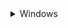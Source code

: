 <details> <summary>Windows</summary>  
<br>This is a step by step guide to 

#### Download GitHub repository:  

1) Download GitHub repository
([link](https://github.com/BDehapiot/ETH-ScopeM_CZITools/archive/refs/heads/main.zip)) 

2) Unzip folder to a known location (e.g. `C:\Users\YourUsername\Desktop`)

#### Install Mambaforge:  

3) Download Mambaforge installer for Windows
([link](https://github.com/conda-forge/miniforge/releases/latest/download/Miniforge3-Windows-x86_64.exe))  

4) Run the downloaded `.exe` file and select the following options:    
    - create start menu shortcuts  
    - add Miniforge3 to PATH environment variable  

#### Setup Mamba/Conda environment: 

5) Run `Miniforge Prompt` from start menu shortcuts (see `Miniforge3` folder)  
<br>The prompt should look like this:  
`(base) PS C:\Users\YourUsername>`
    ```bash
    (base) PS C:\Users\YourUsername>
    ```
    `(base)` at the beginning of the prompt means that you are in your base environment

6) Move to the downloaded GitHub repository using the `cd` command: 
    ```bash
    cd Desktop/{{ repo_name }}-main
    ```
    The prompt should change to reflect your current location:
    ```bash
    (base) PS C:\Users\YourUsername\Desktop\{{ repo_name }}-main>
    ```

7) Create a new Mamba/Conda environment: 
    ```bash
    mamba env create -f environment.yml
    ```

8) Activate the newly created environment:
    ```bash
    mamba activate {{ env_name }}
    ```

    The prompt should now start with `({{ env_name }})`
    ```bash
    ({{ env_name }}) PS C:\Users\YourUsername\Desktop\{{ repo_name }}-main>
    ```

#### Setup Spyder IDE: 

<hr style=\"border-top: 1px\">
</details>  
